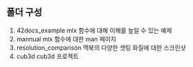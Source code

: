 ## 폴더 구성
1. 42docs_example
	mlx 함수에 대해 이해를 높일 수 있는 예제
2. mannual
	mlx 함수에 대한 man 페이지
3. resolution_comparison
	맥북의 다양한 셋팅 화질에 대한 스크린샷
4. cub3d
	cub3d 프로젝트